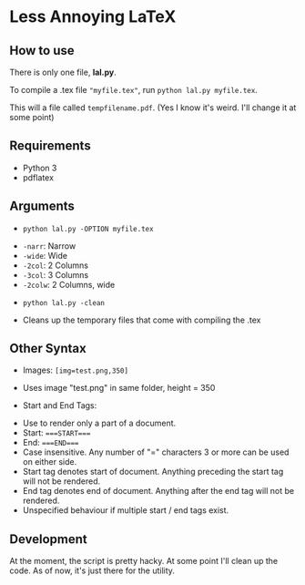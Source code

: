 Less Annoying LaTeX
=========
How to use
---------
There is only one file, **lal.py**.

To compile a .tex file `"myfile.tex"`, run `python lal.py myfile.tex`.

This will a file called `tempfilename.pdf`. (Yes I know it's weird. I'll change it at some point)

Requirements
---------
* Python 3
* pdflatex

Arguments
---------
* `python lal.py -OPTION myfile.tex`
 - `-narr`: Narrow
 - `-wide`: Wide
 - `-2col`: 2 Columns
 - `-3col`: 3 Columns
 - `-2colw`: 2 Columns, wide

* `python lal.py -clean`
 - Cleans up the temporary files that come with compiling the .tex

Other Syntax
---------
* Images: `[img=test.png,350]`
 - Uses image "test.png" in same folder, height = 350
 
* Start and End Tags:
 - Use to render only a part of a document.
 - Start: `===START===`
 - End: `===END===`
 - Case insensitive. Any number of "=" characters 3 or more can be used on either side.
 - Start tag denotes start of document. Anything preceding the start tag will not be rendered.
 - End tag denotes end of document. Anything after the end tag will not be rendered.
 - Unspecified behaviour if multiple start / end tags exist.

Development
--------
At the moment, the script is pretty hacky. At some point I'll clean up the code. As of now, it's just there for the utility.
